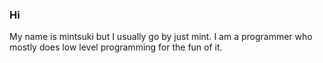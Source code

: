 ### Hi

My name is mintsuki but I usually go by just mint. I am a programmer who mostly does low level programming for the fun of it.
